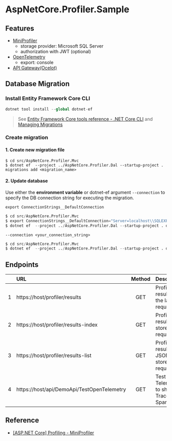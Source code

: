 # AspNetCore.Profiler.Sample

## Features

- [MiniProfiler](https://github.com/MiniProfiler)
    - storage provider: Microsoft SQL Server 
    - authorization with JWT (optional)
- [OpenTelemetry](https://github.com/open-telemetry)
    - export: console
- [API Gateway(Ocelot)](https://github.com/ThreeMammals/Ocelot)


## Database Migration

### Install Entity Framework Core CLI

```s
dotnet tool install --global dotnet-ef
```

> See [Entity Framework Core tools reference - .NET Core CLI](https://learn.microsoft.com/en-us/ef/core/cli/dotnet#installing-the-tools) and [Managing Migrations](https://learn.microsoft.com/en-us/ef/core/managing-schemas/migrations/managing?tabs=dotnet-core-cli)


### Create migration

#### 1. Create new migration file

```
$ cd src/AspNetCore.Profiler.Mvc
$ dotnet ef  --project ../AspNetCore.Profiler.Dal --startup-project . migrations add <migration_name>
```

#### 2. Update database

Use either the **environment variable** or dotnet-ef argument `--connection` to specify the DB connection string for executing the migration. 


`export ConnectionStrings__DefaultConnection`

```s
$ cd src/AspNetCore.Profiler.Mvc
$ export ConnectionStrings__DefaultConnection="Server=localhost\\SQLEXPRESS;Database=demo;Trusted_Connection=True;TrustServerCertificate=True;"
$ dotnet ef  --project ../AspNetCore.Profiler.Dal --startup-project . database update
```

`--connection <your_connection_string>`

```s
$ cd src/AspNetCore.Profiler.Mvc
$ dotnet ef  --project ../AspNetCore.Profiler.Dal --startup-project . database update --connection "Server=localhost\\SQLEXPRESS;Database=demo;Trusted_Connection=True;TrustServerCertificate=True;"
```

## Endpoints

|   | URL | Method | Description |
|:-:|:----|:------:|:------------|
| 1 | https://host/profiler/results                      | GET | Profiling result for the latest request. |
| 2 | https://host/profiler/results-index                | GET | Profiling results for stored requests. |
| 3 | https://host/profiler/results-list                 | GET | Profiling results in JSON for stored requests. |
| 4 | https://host/api/DemoApi/TestOpenTelemetry         | GET | Test Open Telemetry to show Trace and Span ID. |


## Reference

- [[ASP.NET Core] Profiling - MiniProfiler](https://karatejb.blogspot.com/2020/04/aspnet-core-profiling-miniprofiler.html)

